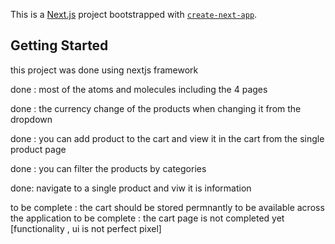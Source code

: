 This is a [Next.js](https://nextjs.org/) project bootstrapped with [`create-next-app`](https://github.com/vercel/next.js/tree/canary/packages/create-next-app).

## Getting Started

this project was done using nextjs framework  

done : most of the atoms and molecules including the 4 pages 

done : the currency change of the products when changing it from the dropdown 

done : you can add product to the cart and view it in the cart from the single product page

done : you can filter the products by categories 

done: navigate to a single product and viw it is information 

to be complete : the cart should be stored permnantly to be available across the application 
to be complete : the cart page is not completed yet  [functionality , ui is not perfect pixel] 


